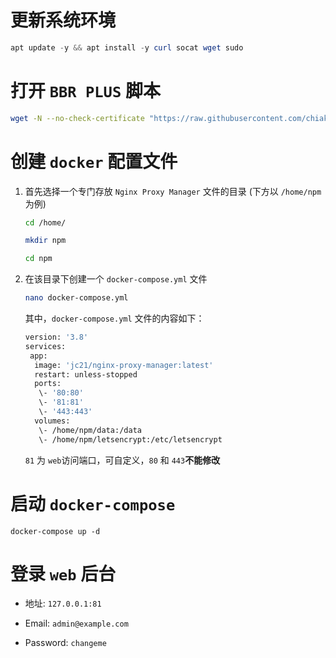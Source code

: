 # 更新系统环境

```powershell
apt update -y && apt install -y curl socat wget sudo
```

# 打开 `BBR PLUS`​ 脚本

```bash
wget -N --no-check-certificate "https://raw.githubusercontent.com/chiakge/Linux-NetSpeed/master/tcp.sh" && chmod +x tcp.sh && ./tcp.sh
```

# 创建 `docker`​ 配置文件

1. 首先选择一个专门存放 `Nginx Proxy Manager`​ 文件的目录 (下方以 `/home/npm`​ 为例)

    ```bash
    cd /home/
    ```

    ```bash
    mkdir npm
    ```

    ```bash
    cd npm
    ```

2. 在该目录下创建一个 `docker-compose.yml`​ 文件

    ```bash
    nano docker-compose.yml
    ```

    其中，`docker-compose.yml`​ 文件的内容如下：

    ```bash
    version: '3.8'
    services:
     app:
      image: 'jc21/nginx-proxy-manager:latest'
      restart: unless-stopped
      ports:
       \- '80:80'
       \- '81:81'
       \- '443:443'
      volumes:
       \- /home/npm/data:/data
       \- /home/npm/letsencrypt:/etc/letsencrypt
    ```

    ​`81`​ 为 `web`​ 访问端口，可自定义，`80`​ 和 `443`​ **不能修改**

# 启动 `docker-compose`​

```x86asm
docker-compose up -d
```

# 登录 `web`​ 后台

* 地址: `127.0.0.1:81`​

* Email: `admin@example.com`​
* Password: `changeme`​

‍
